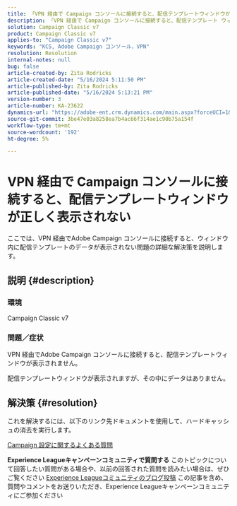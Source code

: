 ```yaml
---
title: 「VPN 経由で Campaign コンソールに接続すると、配信テンプレートウィンドウが正しく表示されない」
description: 「VPN 経由で Campaign コンソールに接続すると、配信テンプレート ウィンドウが表示されない問題を解決します。 ハードキャッシュを実行する必要があります。」
solution: Campaign Classic v7
product: Campaign Classic v7
applies-to: "Campaign Classic v7"
keywords: "KCS, Adobe Campaign コンソール，VPN"
resolution: Resolution
internal-notes: null
bug: false
article-created-by: Zita Rodricks
article-created-date: "5/16/2024 5:11:50 PM"
article-published-by: Zita Rodricks
article-published-date: "5/16/2024 5:13:21 PM"
version-number: 3
article-number: KA-23622
dynamics-url: "https://adobe-ent.crm.dynamics.com/main.aspx?forceUCI=1&pagetype=entityrecord&etn=knowledgearticle&id=2c7f6a5e-a713-ef11-9f89-6045bd0298d4"
source-git-commit: 3be47e03a8258ea7b4ac66f314ae1c90b75a154f
workflow-type: tm+mt
source-wordcount: '192'
ht-degree: 5%

---
```


# VPN 経由で Campaign コンソールに接続すると、配信テンプレートウィンドウが正しく表示されない


ここでは、VPN 経由でAdobe Campaign コンソールに接続すると、ウィンドウ内に配信テンプレートのデータが表示されない問題の詳細な解決策を説明します。

## 説明 {#description}


### <b>環境</b>

Campaign Classic v7

### <b>問題／症状</b>

VPN 経由でAdobe Campaign コンソールに接続すると、配信テンプレートウィンドウが表示されません。

配信テンプレートウィンドウが表示されますが、その中にデータはありません。


## 解決策 {#resolution}


これを解決するには、以下のリンク先ドキュメントを使用して、ハードキャッシュの消去を実行します。

[Campaign 設定に関するよくある質問](https://experienceleague.adobe.com/docs/campaign-classic/using/getting-started/starting-with-adobe-campaign/faq/faq-campaign-config.html?lang=en#perform-hard-cache-clear)


<b>Experience Leagueキャンペーンコミュニティで質問する</b>
このトピックについて回答したい質問がある場合や、以前の回答された質問を読みたい場合は、ぜひご覧ください [Experience Leagueコミュニティのブログ投稿](https://experienceleaguecommunities.adobe.com/t5/adobe-campaign-classic-blogs/introducing-top-kcs-articles-curated-for-your-troubleshooting/bc-p/672426#M132 "リンクをたどる") この記事を含め、質問やコメントをお送りいただき、Experience Leagueキャンペーンコミュニティにご参加ください


